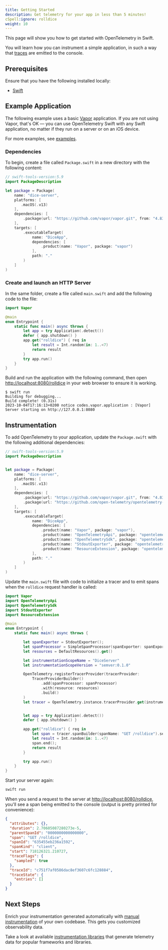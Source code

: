 ```yaml
---
title: Getting Started
description: Get telemetry for your app in less than 5 minutes!
cSpell:ignore: rolldice
weight: 10
---
```


This page will show you how to get started with OpenTelemetry in Swift.

You will learn how you can instrument a simple application, in such a way that
[traces][] are emitted to the console.

## Prerequisites

Ensure that you have the following installed locally:

- [Swift](https://www.swift.org/)

## Example Application

The following example uses a basic [Vapor](https://vapor.codes) application. If
you are not using Vapor, that's OK — you can use OpenTelemetry Swift with any
Swift application, no matter if they run on a server or on an iOS device.

For more examples, see [examples](/docs/instrumentation/swift/examples/).

### Dependencies

To begin, create a file called `Package.swift` in a new directory with the
following content:

```swift
// swift-tools-version:5.9
import PackageDescription

let package = Package(
    name: "dice-server",
    platforms: [
       .macOS(.v13)
    ],
    dependencies: [
        .package(url: "https://github.com/vapor/vapor.git", from: "4.83.1")
    ],
    targets: [
        .executableTarget(
            name: "DiceApp",
            dependencies: [
                .product(name: "Vapor", package: "vapor")
            ],
            path: "."
        )
    ]
)
```

### Create and launch an HTTP Server

In the same folder, create a file called `main.swift` and add the following code
to the file:

```swift
import Vapor

@main
enum Entrypoint {
    static func main() async throws {
        let app = try Application(.detect())
        defer { app.shutdown() }
        app.get("rolldice") { req in
            let result = Int.random(in: 1..<7)
            return result
        }
        try app.run()
    }
}
```

Build and run the application with the following command, then open
<http://localhost:8080/rolldice> in your web browser to ensure it is working.

```console
$ swift run
Building for debugging...
Build complete! (0.31s)
2023-10-04T17:16:13+0200 notice codes.vapor.application : [Vapor] Server starting on http://127.0.0.1:8080
```

## Instrumentation

To add OpenTelemetry to your application, update the `Package.swift` with the
following additional dependencies:

```swift
// swift-tools-version:5.9
import PackageDescription


let package = Package(
    name: "dice-server",
    platforms: [
       .macOS(.v13)
    ],
    dependencies: [
        .package(url: "https://github.com/vapor/vapor.git", from: "4.83.1"),
        .package(url: "https://github.com/open-telemetry/opentelemetry-swift", from: "1.0.0"),
    ],
    targets: [
        .executableTarget(
            name: "DiceApp",
            dependencies: [
                .product(name: "Vapor", package: "vapor"),
                .product(name: "OpenTelemetryApi", package: "opentelemetry-swift"),
                .product(name: "OpenTelemetrySdk", package: "opentelemetry-swift"),
                .product(name: "StdoutExporter", package: "opentelemetry-swift"),
                .product(name: "ResourceExtension", package: "opentelemetry-swift"),
            ],
            path: "."
        )
    ]
)
```

Update the `main.swift` file with code to initialize a tracer and to emit spans
when the `rolldice` request handler is called:

```swift
import Vapor
import OpenTelemetryApi
import OpenTelemetrySdk
import StdoutExporter
import ResourceExtension

@main
enum Entrypoint {
    static func main() async throws {

        let spanExporter = StdoutExporter();
        let spanProcessor = SimpleSpanProcessor(spanExporter: spanExporter)
        let resources = DefaultResources().get()

        let instrumentationScopeName = "DiceServer"
        let instrumentationScopeVersion = "semver:0.1.0"

        OpenTelemetry.registerTracerProvider(tracerProvider:
            TracerProviderBuilder()
                .add(spanProcessor: spanProcessor)
                .with(resource: resources)
                .build()
        )
        let tracer = OpenTelemetry.instance.tracerProvider.get(instrumentationName: instrumentationScopeName, instrumentationVersion: instrumentationScopeVersion) as! TracerSdk


        let app = try Application(.detect())
        defer { app.shutdown() }

        app.get("rolldice") { req in
            let span = tracer.spanBuilder(spanName: "GET /rolldice").setSpanKind(spanKind: .client).startSpan()
            let result = Int.random(in: 1..<7)
            span.end();
            return result
        }

        try app.run()
    }
}
```

Start your server again:

```sh
swift run
```

When you send a request to the server at <http://localhost:8080/rolldice>,
you'll see a span being emitted to the console (output is pretty printed for
convenience):

```json
{
  "attributes": {},
  "duration": 2.70605087280273e-5,
  "parentSpanId": "0000000000000000",
  "span": "GET /rolldice",
  "spanId": "635455eb236a1592",
  "spanKind": "client",
  "start": 718126321.210727,
  "traceFlags": {
    "sampled": true
  },
  "traceId": "c751f7af0586dac8ef3607c6fc128884",
  "traceState": {
    "entries": []
  }
}
```

## Next Steps

Enrich your instrumentation generated automatically with
[manual instrumentation](/docs/instrumentation/swift/manual) of your own
codebase. This gets you customized observability data.

Take a look at available
[instrumentation libraries](/docs/instrumentation/swift/libraries/) that
generate telemetry data for popular frameworks and libraries.

[traces]: /docs/concepts/signals/traces/
